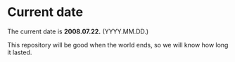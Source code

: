 # Current date

The current date is **2008.07.22.** (YYYY.MM.DD.)

This repository will be good when the world ends, so we will know how long it lasted.